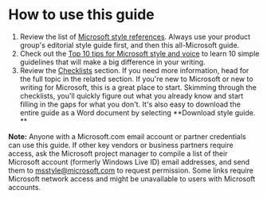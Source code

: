 # How to use this guide

1.  Review the list of [Microsoft style references](https://worldready.cloudapp.net/Styleguide/Read?id=2700&topicid=29024). Always use your product group's editorial style guide first, and then this all-Microsoft guide.
2.  Check out the [Top 10 tips for Microsoft style and voice](https://worldready.cloudapp.net/Styleguide/Read?id=2700&topicid=28939) to learn 10 simple guidelines that will make a big difference in your writing.
3.  Review the [Checklists](https://worldready.cloudapp.net/Styleguide/Read?id=2700&topicid=25514 "Quick how-to's") section. If
    you need more information, head for the full topic in the related
    section. If you're new to Microsoft or new to writing for Microsoft,
    this is a great place to start. Skimming through the checklists, you'll
    quickly figure out what you already know and start filling in the
    gaps for what you don't. It's also easy to download the entire guide as a
    Word document by selecting **Download style guide.
    **

**Note:** Anyone
with a Microsoft.com email account or partner credentials can
use this guide. If other key vendors or
business partners require access, ask the Microsoft project
manager to compile a list of their Microsoft account (formerly
Windows Live ID) email addresses, and send them to [](mailto:msstyle@microsoft.com)<msstyle@microsoft.com> to
request permission. Some links require Microsoft network access and
might be unavailable to users with Microsoft accounts.
